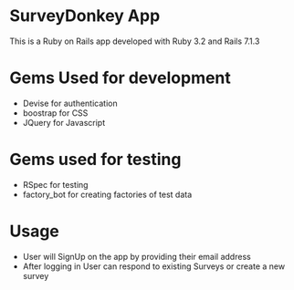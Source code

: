 # SurveyDonkey App

This is a Ruby on Rails app developed with Ruby 3.2 and Rails 7.1.3

# Gems Used for development

* Devise for authentication
* boostrap for CSS
* JQuery for Javascript

# Gems used for testing

* RSpec for testing
* factory_bot for creating factories of test data

# Usage

* User will SignUp on the app by providing their email address
* After logging in User can respond to existing Surveys or create a new survey